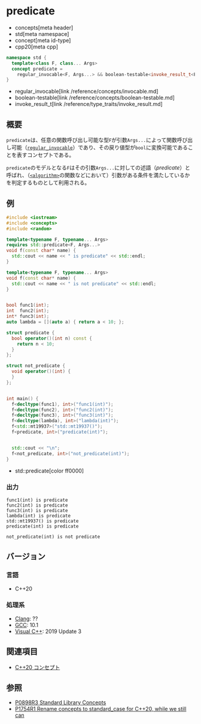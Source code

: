 # predicate
* concepts[meta header]
* std[meta namespace]
* concept[meta id-type]
* cpp20[meta cpp]

```cpp
namespace std {
  template<class F, class... Args>
  concept predicate =
    regular_invocable<F, Args...> && boolean-testable<invoke_result_t<F, Args...>>;
}
```
* regular_invocable[link /reference/concepts/invocable.md]
* boolean-testable[link /reference/concepts/boolean-testable.md]
* invoke_result_t[link /reference/type_traits/invoke_result.md]

## 概要

`predicate`は、任意の関数呼び出し可能な型`F`が引数`Args...`によって関数呼び出し可能（[`regular_invocable`](/reference/concepts/invocable.md)）であり、その戻り値型が`bool`に変換可能であることを表すコンセプトである。

`predicate`のモデルとなる`F`はその引数`Args...`に対しての述語（*predicate*）と呼ばれ、（[`<algorithm>`](/reference/algorithm.md)の関数などにおいて）引数がある条件を満たしているかを判定するものとして利用される。

## 例
```cpp example
#include <iostream>
#include <concepts>
#include <random>

template<typename F, typename... Args>
requires std::predicate<F, Args...>
void f(const char* name) {
  std::cout << name << " is predicate" << std::endl;
}

template<typename F, typename... Args>
void f(const char* name) {
  std::cout << name << " is not predicate" << std::endl;
}


bool func1(int);
int  func2(int);
int* func3(int);
auto lambda = [](auto a) { return a < 10; };

struct predicate {
  bool operator()(int n) const {
    return n < 10;
  }
};

struct not_predicate {
  void operator()(int) {
  }
};


int main() {
  f<decltype(func1), int>("func1(int)");
  f<decltype(func2), int>("func2(int)");
  f<decltype(func3), int>("func3(int)");
  f<decltype(lambda), int>("lambda(int)");
  f<std::mt19937>("std::mt19937()");
  f<predicate, int>("predicate(int)");


  std::cout << "\n";
  f<not_predicate, int>("not_predicate(int)");
}
```
* std::predicate[color ff0000]

### 出力
```
func1(int) is predicate
func2(int) is predicate
func3(int) is predicate
lambda(int) is predicate
std::mt19937() is predicate
predicate(int) is predicate

not_predicate(int) is not predicate
```

## バージョン
### 言語
- C++20

### 処理系
- [Clang](/implementation.md#clang): ??
- [GCC](/implementation.md#gcc): 10.1
- [Visual C++](/implementation.md#visual_cpp): 2019 Update 3

## 関連項目

- [C++20 コンセプト](/lang/cpp20/concepts.md)

## 参照

- [P0898R3 Standard Library Concepts](http://www.open-std.org/jtc1/sc22/wg21/docs/papers/2018/p0898r3.pdf)
- [P1754R1 Rename concepts to standard_case for C++20, while we still can](http://www.open-std.org/jtc1/sc22/wg21/docs/papers/2019/p1754r1.pdf)
